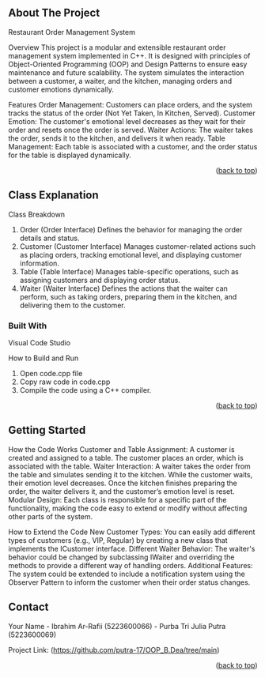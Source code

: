 <!-- ABOUT THE PROJECT -->
## About The Project
Restaurant Order Management System

Overview
This project is a modular and extensible restaurant order management system implemented in C++. It is designed with principles of Object-Oriented Programming (OOP) and Design Patterns to ensure easy maintenance and future scalability. The system simulates the interaction between a customer, a waiter, and the kitchen, managing orders and customer emotions dynamically.

Features
Order Management: Customers can place orders, and the system tracks the status of the order (Not Yet Taken, In Kitchen, Served).
Customer Emotion: The customer's emotional level decreases as they wait for their order and resets once the order is served.
Waiter Actions: The waiter takes the order, sends it to the kitchen, and delivers it when ready.
Table Management: Each table is associated with a customer, and the order status for the table is displayed dynamically.


<p align="right">(<a href="#readme-top">back to top</a>)</p>

## Class Explanation
Class Breakdown
1. Order (Order Interface)
Defines the behavior for managing the order details and status.
2. Customer (Customer Interface)
Manages customer-related actions such as placing orders, tracking emotional level, and displaying customer information.
3. Table (Table Interface)
Manages table-specific operations, such as assigning customers and displaying order status.
4. Waiter (Waiter Interface)
Defines the actions that the waiter can perform, such as taking orders, preparing them in the kitchen, and delivering them to the customer.

### Built With

Visual Code Studio

How to Build and Run
1. Open code.cpp file
2. Copy raw code in code.cpp 
3. Compile the code using a C++ compiler.

<p align="right">(<a href="#readme-top">back to top</a>)</p>


## Getting Started

How the Code Works
Customer and Table Assignment: A customer is created and assigned to a table. The customer places an order, which is associated with the table.
Waiter Interaction: A waiter takes the order from the table and simulates sending it to the kitchen. While the customer waits, their emotion level decreases. Once the kitchen finishes preparing the order, the waiter delivers it, and the customer’s emotion level is reset.
Modular Design: Each class is responsible for a specific part of the functionality, making the code easy to extend or modify without affecting other parts of the system.

How to Extend the Code
New Customer Types: You can easily add different types of customers (e.g., VIP, Regular) by creating a new class that implements the ICustomer interface.
Different Waiter Behavior: The waiter's behavior could be changed by subclassing IWaiter and overriding the methods to provide a different way of handling orders.
Additional Features: The system could be extended to include a notification system using the Observer Pattern to inform the customer when their order status changes.

## Contact
  
Your Name - Ibrahim Ar-Rafii        (5223600066)
          - Purba Tri Julia Putra   (5223600069)

Project Link: (https://github.com/putra-17/OOP_B.Dea/tree/main)

<p align="right">(<a href="#readme-top">back to top</a>)</p>
